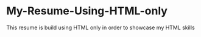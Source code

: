 # My-Resume-Using-HTML-only
This resume is build using HTML only in order to showcase my HTML skills
